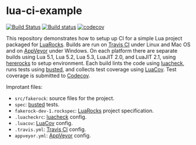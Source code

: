 # lua-ci-example

[![Build Status](https://travis-ci.org/mpeterv/lua-ci-example.svg?branch=master)](https://travis-ci.org/mpeterv/lua-ci-example)
[![Build status](https://ci.appveyor.com/api/projects/status/1a3rgqpa7jv3f8tp/branch/master?svg=true)](https://ci.appveyor.com/project/mpeterv/lua-ci-example/branch/master)
[![codecov](https://codecov.io/gh/mpeterv/lua-ci-example/branch/master/graph/badge.svg)](https://codecov.io/gh/mpeterv/lua-ci-example)

This repository demonstrates how to setup up CI for a simple Lua project packaged for [LuaRocks](https://luarocks.org/). Builds are run on [Travis CI](https://travis-ci.org/) under Linux and Mac OS and on [AppVeyor](https://www.appveyor.com/) under Windows. On each platform there are separate builds using Lua 5.1, Lua 5.2, Lua 5.3, LuaJIT 2.0, and LuaJIT 2.1, using [hererocks](https://github.com/mpeterv/hererocks) to setup environment. Each build lints the code using [luacheck](https://github.com/mpeterv/luacheck), runs tests using [busted](https://olivinelabs.com/busted/), and collects test coverage using [LuaCov](https://keplerproject.github.io/luacov/). Test coverage is submitted to [Codecov](https://codecov.io).

Improtant files:

* `src/fakerock`: source files for the project.
* `spec`: [busted](https://olivinelabs.com/busted/) tests.
* `fakerock-dev-1.rockspec`: [LuaRocks](https://luarocks.org/) project specification.
* `.luacheckrc`: [luacheck](https://github.com/mpeterv/luacheck) config.
* `.luacov`: [LuaCov](https://keplerproject.github.io/luacov/) config.
* `.travis.yml`: [Travis CI](https://travis-ci.org/) config.
* `appveyor.yml`: [AppVeyor](https://www.appveyor.com/) config.

